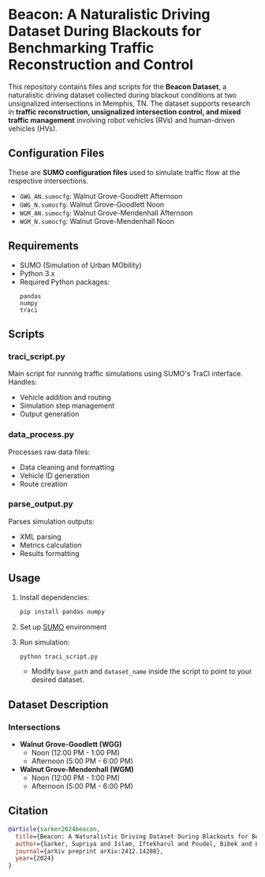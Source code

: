 # Beacon: A Naturalistic Driving Dataset During Blackouts for Benchmarking Traffic Reconstruction and Control

This repository contains files and scripts for the **Beacon Dataset**, a naturalistic driving dataset collected during blackout conditions at two unsignalized intersections in Memphis, TN. The dataset supports research in **traffic reconstruction, unsignalized intersection control, and mixed traffic management** involving robot vehicles (RVs) and human-driven vehicles (HVs).

## Configuration Files

These are **SUMO configuration files** used to simulate traffic flow at the respective intersections.

- `GWG_AN.sumocfg`: Walnut Grove-Goodlett Afternoon
- `GWG_N.sumocfg`: Walnut Grove-Goodlett Noon
- `WGM_AN.sumocfg`: Walnut Grove-Mendenhall Afternoon
- `WGM_N.sumocfg`: Walnut Grove-Mendenhall Noon

## Requirements

- SUMO (Simulation of Urban MObility)
- Python 3.x
- Required Python packages:
  ```
  pandas
  numpy
  traci
  ```

## Scripts

### traci_script.py
Main script for running traffic simulations using SUMO's TraCI interface. Handles:
- Vehicle addition and routing
- Simulation step management
- Output generation

### data_process.py
Processes raw data files:
- Data cleaning and formatting
- Vehicle ID generation
- Route creation

### parse_output.py
Parses simulation outputs:
- XML parsing
- Metrics calculation
- Results formatting

## Usage

1. Install dependencies:
   ```bash
   pip install pandas numpy
   ```

2. Set up [SUMO](https://sumo.dlr.de/docs/Installing/index.html) environment

3. Run simulation:
   ```bash
   python traci_script.py
   ```
   - Modify `base_path` and `dataset_name` inside the script to point to your desired dataset.

## Dataset Description

### Intersections
- **Walnut Grove-Goodlett (WGG)**
  - Noon (12:00 PM - 1:00 PM)
  - Afternoon (5:00 PM - 6:00 PM)
- **Walnut Grove-Mendenhall (WGM)**
  - Noon (12:00 PM - 1:00 PM)
  - Afternoon (5:00 PM - 6:00 PM)

## Citation

```bibtex
@article{sarker2024beacon,
  title={Beacon: A Naturalistic Driving Dataset During Blackouts for Benchmarking Traffic Reconstruction and Control},
  author={Sarker, Supriya and Islam, Iftekharul and Poudel, Bibek and Li, Weizi},
  journal={arXiv preprint arXiv:2412.14208},
  year={2024}
}
```
